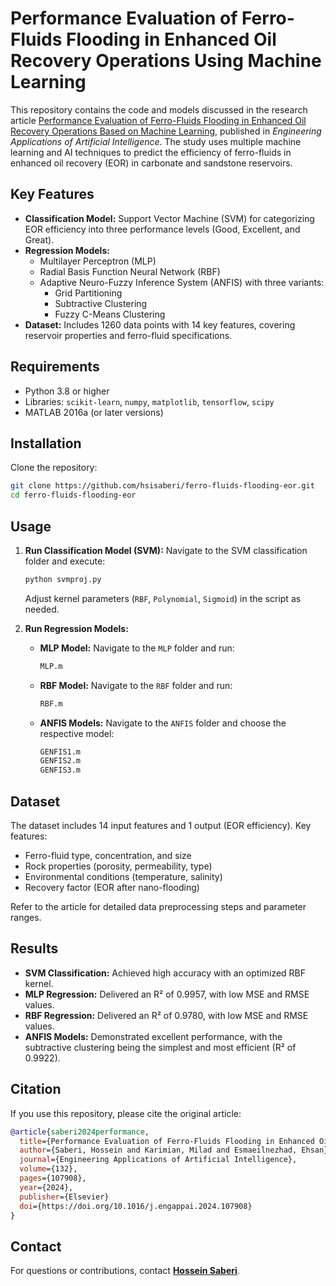 # Performance Evaluation of Ferro-Fluids Flooding in Enhanced Oil Recovery Operations Using Machine Learning

This repository contains the code and models discussed in the research article [Performance Evaluation of Ferro-Fluids Flooding in Enhanced Oil Recovery Operations Based on Machine Learning](https://www.sciencedirect.com/science/article/abs/pii/S0952197624000666), published in *Engineering Applications of Artificial Intelligence*. The study uses multiple machine learning and AI techniques to predict the efficiency of ferro-fluids in enhanced oil recovery (EOR) in carbonate and sandstone reservoirs.

## Key Features

- **Classification Model:** Support Vector Machine (SVM) for categorizing EOR efficiency into three performance levels (Good, Excellent, and Great).
- **Regression Models:** 
  - Multilayer Perceptron (MLP)
  - Radial Basis Function Neural Network (RBF)
  - Adaptive Neuro-Fuzzy Inference System (ANFIS) with three variants:
    - Grid Partitioning
    - Subtractive Clustering
    - Fuzzy C-Means Clustering
- **Dataset:** Includes 1260 data points with 14 key features, covering reservoir properties and ferro-fluid specifications.

## Requirements

- Python 3.8 or higher
- Libraries: `scikit-learn`, `numpy`, `matplotlib`, `tensorflow`, `scipy`
- MATLAB 2016a (or later versions)

## Installation

Clone the repository:
   ```bash
   git clone https://github.com/hsisaberi/ferro-fluids-flooding-eor.git
   cd ferro-fluids-flooding-eor
   ```

## Usage

1. **Run Classification Model (SVM):**
   Navigate to the SVM classification folder and execute:
   ```bash
   python svmproj.py
   ```
   Adjust kernel parameters (`RBF`, `Polynomial`, `Sigmoid`) in the script as needed.

2. **Run Regression Models:**
   - **MLP Model:**
     Navigate to the `MLP` folder and run:
     ```bash
     MLP.m
     ```
   - **RBF Model:**
     Navigate to the `RBF` folder and run:
     ```bash
     RBF.m
     ```
   - **ANFIS Models:**
     Navigate to the `ANFIS` folder and choose the respective model:
     ```bash
     GENFIS1.m
     GENFIS2.m
     GENFIS3.m
     ```

## Dataset

The dataset includes 14 input features and 1 output (EOR efficiency). Key features:
- Ferro-fluid type, concentration, and size
- Rock properties (porosity, permeability, type)
- Environmental conditions (temperature, salinity)
- Recovery factor (EOR after nano-flooding)

Refer to the article for detailed data preprocessing steps and parameter ranges.

## Results

- **SVM Classification:** Achieved high accuracy with an optimized RBF kernel.
- **MLP Regression:** Delivered an R² of 0.9957, with low MSE and RMSE values.
- **RBF Regression:** Delivered an R² of 0.9780, with low MSE and RMSE values.
- **ANFIS Models:** Demonstrated excellent performance, with the subtractive clustering being the simplest and most efficient (R² of 0.9922).

## Citation

If you use this repository, please cite the original article:
```bibtex
@article{saberi2024performance,
  title={Performance Evaluation of Ferro-Fluids Flooding in Enhanced Oil Recovery Operations Based on Machine Learning},
  author={Saberi, Hossein and Karimian, Milad and Esmaeilnezhad, Ehsan},
  journal={Engineering Applications of Artificial Intelligence},
  volume={132},
  pages={107908},
  year={2024},
  publisher={Elsevier}
  doi={https://doi.org/10.1016/j.engappai.2024.107908}
}
```

## Contact

For questions or contributions, contact **[Hossein Saberi](hossein.saberi1998@gmail.com)**.
